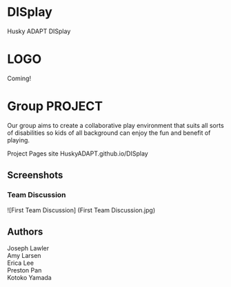 # DISplay
Husky ADAPT DISplay

# LOGO
Coming! 
# Group PROJECT 
Our group aims to create a collaborative play environment that suits all sorts of disabilities so kids of all background can enjoy the fun and benefit of playing. 

Project Pages site HuskyADAPT.github.io/DISplay


## Screenshots
### Team Discussion
![First Team Discussion] (First Team Discussion.jpg)

## Authors
Joseph Lawler <br>
Amy Larsen <br>
Erica Lee <br>
Preston Pan <br>
Kotoko Yamada <br>

